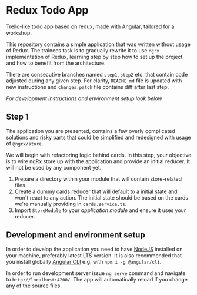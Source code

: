# Redux Todo App

Trello-like todo app based on redux, made with Angular, tailored for a workshop.

This repository contains a simple application that was written without usage of Redux.
The trainees task is to gradually rewrite it to use `ngrx` implementation of Redux, learning
step by step how to set up the project and how to benefit from the architecture.

There are consecutive branches named `step1`, `step2` etc. that contain code adjusted during
any given step. For clarity, `README.md` file is updated with new instructions and `changes.patch`
file contains diff after last step.

*For development instructions and environment setup look below* 

## Step 1
The application you are presented, contains a few overly complicated solutions 
and risky parts that could be simplified and redesigned with usage of 
`@ngrx/store`.

We will begin with refactoring logic behind cards. In this step, your objective is 
to wire ngRx store up with the application and provide an initial reducer. 
It will not be used by any component yet.

1. Prepare a directory within your module that will contain store-related files
2. Create a dummy cards reducer that will default to a initial state and won't
   react to any action. The initial state should be based on the cards we're 
   manually providing in `cards.service.ts`.  
3. Import `StoreModule` to your *application module* and ensure it uses your reducer.

## Development and environment setup

In order to develop the application you need to have [NodeJS](https://nodejs.org/en/download/) 
installed on your machine, preferably latest LTS version.
It is also recommended that you install globally [Angular CLI](https://github.com/angular/angular-cli)
e.g. with `npm i -g @angular/cli`.

In order to run development server issue `ng serve` command and navigate to `http://localhost:4200/`. 
The app will automatically reload if you change any of the source files.
